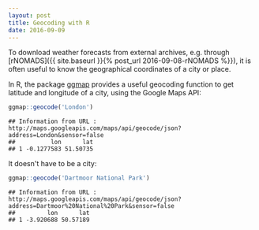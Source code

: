 ```yaml
---
layout: post
title: Geocoding with R
date: 2016-09-09
---
```


To download weather forecasts from external archives, e.g. through [rNOMADS]({{ site.baseurl }}{% post_url 2016-09-08-rNOMADS %}}), it is often useful to know the geographical coordinates of a city or place.

In R, the package [ggmap](https://cran.r-project.org/web/packages/ggmap/index.html) provides a useful geocoding function to get latitude and longitude of a city, using the Google Maps API:


```r
ggmap::geocode('London')
```

```
## Information from URL : http://maps.googleapis.com/maps/api/geocode/json?address=London&sensor=false
##          lon      lat
## 1 -0.1277583 51.50735
```

It doesn't have to be a city: 

```r
ggmap::geocode('Dartmoor National Park')
```

```
## Information from URL : http://maps.googleapis.com/maps/api/geocode/json?address=Dartmoor%20National%20Park&sensor=false
##         lon      lat
## 1 -3.920688 50.57189
```


